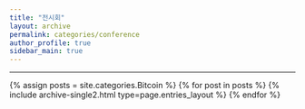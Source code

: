 ```yaml
---
title: "전시회"
layout: archive
permalink: categories/conference
author_profile: true
sidebar_main: true
---
```


<!-- 공백이 포함되어 있는 카테고리 이름의 경우 site.categories['a b c'] 이런식으로! -->

***

{% assign posts = site.categories.Bitcoin %}
{% for post in posts %} {% include archive-single2.html type=page.entries_layout %} {% endfor %}
